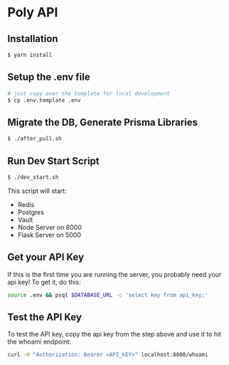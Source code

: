 # Poly API

## Installation

```bash
$ yarn install
```

## Setup the .env file

```bash
# just copy over the template for local development
$ cp .env.template .env
```

## Migrate the DB, Generate Prisma Libraries

```bash
$ ./after_pull.sh
```

## Run Dev Start Script

```bash
$ ./dev_start.sh
```

This script will start:

* Redis
* Postgres
* Vault
* Node Server on 8000
* Flask Server on 5000

## Get your API Key

If this is the first time you are running the server, you probably need your api key! To get it, do this:

```bash
source .env && psql $DATABASE_URL -c 'select key from api_key;'
```

## Test the API Key

To test the API key, copy the api key from the step above and use it to hit the whoami endpoint:

```bash
curl -H "Authorization: Bearer <API_KEY>" localhost:8000/whoami
```